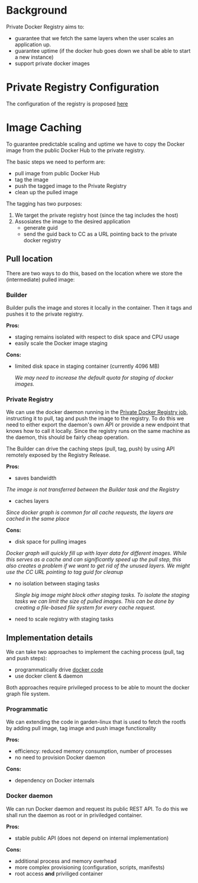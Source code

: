 # Background

Private Docker Registry aims to:
- guarantee that we fetch the same layers when the user scales an application up.
- guarantee uptime (if the docker hub goes down we shall be able to start a new instance)
- support private docker images

# Private Registry Configuration

The configuration of the registry is proposed [here](https://github.com/pivotal-cf-experimental/diego-dev-notes/blob/master/proposals/docker_registry_configuration.md)

# Image Caching

To guarantee predictable scaling and uptime we have to copy the Docker image from the public Docker Hub to the private registry.

The basic steps we need to perform are:

* pull image from public Docker Hub
* tag the image
* push the tagged image to the Private Registry
* clean up the pulled image 

The tagging has two purposes:

1. We target the private registry host (since the tag includes the host)
1. Assosiates the image to the desired application
   - generate guid
   - send the guid back to CC as a URL pointing back to the private docker registry

## Pull location 

There are two ways to do this, based on the location where we store the (intermediate) pulled image: 

### Builder

Builder pulls the image and stores it locally in the container. Then it tags and pushes it to the private registry.

**Pros:**

- staging remains isolated with respect to disk space and CPU usage
- easily scale the Docker image staging 

**Cons:**

- limited disk space in staging container (currently 4096 MB)

  *We may need to increase the default quota for staging of docker images.*


### Private Registry

We can use the docker daemon running in the [Private Docker Registry job](https://github.com/pivotal-cf-experimental/docker-registry-release), instructing it to pull, tag and push the image to the registry. To do this we need to either export the daemon's own API or provide a new endpoint that knows how to call it locally. Since the registry runs on the same machine as the daemon, this should be fairly cheap operation.

The Builder can drive the caching steps (pull, tag, push) by using API remotely exposed by the Registry Release. 

**Pros:**

- saves bandwidth

 *The image is not transferred between the Builder task and the Registry*
  
- caches layers

 *Since docker graph is common for all cache requests, the layers are cached in the same place*

**Cons:**

- disk space for pulling images 

 *Docker graph will quickly fill up with layer data for different images. While this serves as a cache and can significantly speed up the pull step, this also creates a problem if we want to get rid of the unused layers. We might use the CC URL pointing to tag guid for cleanup*

- no isolation between staging tasks

  *Single big image might block other staging tasks. To isolate the staging tasks we can limit the size of pulled images. This can be done by creating a file-based file system for every cache request.*

- need to scale registry with staging tasks

## Implementation details

We can take two approaches to implement the caching process (pull, tag and push steps): 
- programmatically drive [docker code](https://github.com/docker/)
- use docker client & daemon
 
Both approaches require privileged process to be able to mount the docker graph file system.

### Programmatic

We can extending the code in garden-linux that is used to fetch the rootfs by adding pull image, tag image and push image functionality

**Pros:**

- efficiency: reduced memory consumption, number of processes
- no need to provision Docker daemon

**Cons:**

- dependency on Docker internals

 
### Docker daemon

We can run Docker daemon and request its public REST API. To do this we shall run the daemon as root or in priviledged container.

**Pros:**

- stable public API (does not depend on internal implementation)

**Cons:**

- additional process and memory overhead
- more complex provisioning (configuration, scripts, manifests)
- root access **and** priviliged container
